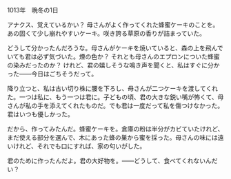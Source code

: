 <!-- title: 騎士の手記 #4 -->

1013年　晩冬の1日

アナクス、覚えているかい？ 母さんがよく作ってくれた蜂蜜ケーキのことを。あの固くて少し崩れやすいケーキ。咲き誇る草原の香りが詰まっていた。

どうして分かったんだろうな。母さんがケーキを焼いていると、森の上を飛んでいても君は必ず気づいた。煙の色か？ それとも母さんのエプロンについた蜂蜜の染みだったのか？ けれど、君の嬉しそうな鳴き声を聞くと、私はすぐに分かった――今日はごちそうだって。

降り立つと、私は古い切り株に腰を下ろし、母さんが二つケーキを渡してくれた。一つは私に、もう一つは君に。子どもの頃、君の大きな鋭い嘴が怖くて、母さんが私の手を添えてくれたものだ。でも君は一度だって私を傷つけなかった。君はいつも優しかった。

だから、作ってみたんだ。蜂蜜ケーキを。倉庫の粉は半分がカビていたけれど、まだ使える部分を選んで、木にあった蜂の巣から蜜を採った。母さんの味には遠いけれど、それでも口にすれば、家の匂いがした。

君のために作ったんだよ。君の大好物を。――どうして、食べてくれないんだい？
